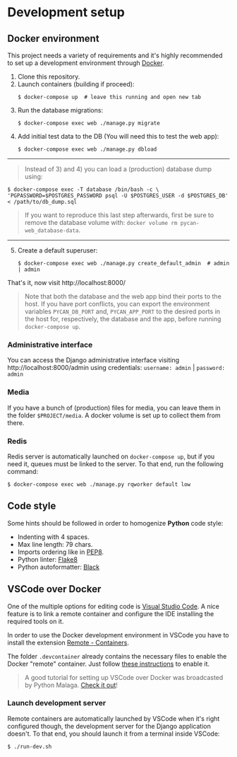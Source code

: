 # Development setup

## Docker environment

This project needs a variety of requirements and it's highly recommended to set up a development environment through [Docker](https://www.docker.com/).

1. Clone this repository.
2. Launch containers (building if proceed):
   ```console
   $ docker-compose up  # leave this running and open new tab
   ```
3. Run the database migrations:
   ```console
   $ docker-compose exec web ./manage.py migrate
   ```
4. Add initial test data to the DB (You will need this to test the web app):
   ```console
   $ docker-compose exec web ./manage.py dbload
   ```

---

> Instead of 3) and 4) you can load a (production) database dump using:

```console
$ docker-compose exec -T database /bin/bash -c \
'PGPASSWORD=$POSTGRES_PASSWORD psql -U $POSTGRES_USER -d $POSTGRES_DB' < /path/to/db_dump.sql
```

> If you want to reproduce this last step afterwards, first be sure to remove the database volume with: `docker volume rm pycan-web_database-data`.

---

5. Create a default superuser:
   ```console
   $ docker-compose exec web ./manage.py create_default_admin  # admin | admin
   ```

That's it, now visit http://localhost:8000/

> Note that both the database and the web app bind their ports to the host. If you have port conflicts, you can export the environment variables `PYCAN_DB_PORT` and, `PYCAN_APP_PORT` to the desired ports in the host for, respectively, the database and the app, before running `docker-compose up`.

### Administrative interface

You can access the Django administrative interface visiting http://localhost:8000/admin using credentials: `username: admin` | `password: admin`

### Media

If you have a bunch of (production) files for media, you can leave them in the folder `$PROJECT/media`. A docker volume is set up to collect them from there.

### Redis

Redis server is automatically launched on `docker-compose up`, but if you need it, queues must be linked to the server. To that end, run the following command:

```console
$ docker-compose exec web ./manage.py rqworker default low
```

## Code style

Some hints should be followed in order to homogenize **Python** code style:

- Indenting with 4 spaces.
- Max line length: 79 chars.
- Imports ordering like in [PEP8](https://www.python.org/dev/peps/pep-0008/#imports).
- Python linter: [Flake8](https://flake8.pycqa.org/en/latest/)
- Python autoformatter: [Black](https://github.com/psf/black)

## VSCode over Docker

One of the multiple options for editing code is [Visual Studio Code](https://code.visualstudio.com/). A nice feature is to link a remote container and configure the IDE installing the required tools on it.

In order to use the Docker development environment in VSCode you have to install the extension [Remote - Containers](https://marketplace.visualstudio.com/items?itemName=ms-vscode-remote.remote-containers).

The folder `.devcontainer` already contains the necessary files to enable the Docker "remote" container. Just follow [these instructions](https://code.visualstudio.com/docs/remote/containers) to enable it.

> A good tutorial for setting up VSCode over Docker was broadcasted by Python Malaga. [Check it out](https://www.youtube.com/watch?v=mxpq0ntJ8T8)!

### Launch development server

Remote containers are automatically launched by VSCode when it's right configured though, the development server for the Django application doesn't. To that end, you should launch it from a terminal inside VSCode:

```console
$ ./run-dev.sh
```

